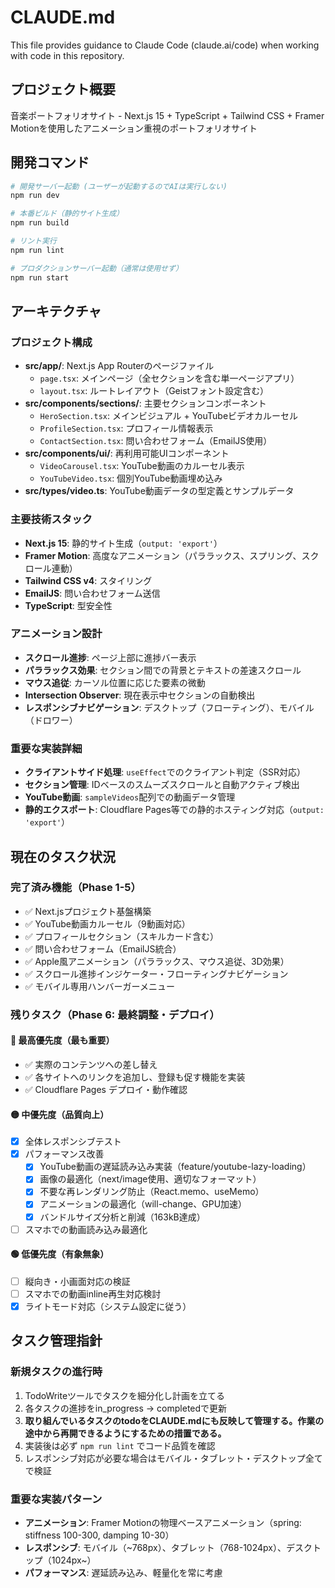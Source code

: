 # CLAUDE.md

This file provides guidance to Claude Code (claude.ai/code) when working with code in this repository.

## プロジェクト概要

音楽ポートフォリオサイト - Next.js 15 + TypeScript + Tailwind CSS + Framer Motionを使用したアニメーション重視のポートフォリオサイト

## 開発コマンド

```bash
# 開発サーバー起動 (ユーザーが起動するのでAIは実行しない)
npm run dev

# 本番ビルド（静的サイト生成）
npm run build

# リント実行
npm run lint

# プロダクションサーバー起動（通常は使用せず）
npm run start
```

## アーキテクチャ

### プロジェクト構成
- **src/app/**: Next.js App Routerのページファイル
  - `page.tsx`: メインページ（全セクションを含む単一ページアプリ）
  - `layout.tsx`: ルートレイアウト（Geistフォント設定含む）
- **src/components/sections/**: 主要セクションコンポーネント
  - `HeroSection.tsx`: メインビジュアル + YouTubeビデオカルーセル
  - `ProfileSection.tsx`: プロフィール情報表示
  - `ContactSection.tsx`: 問い合わせフォーム（EmailJS使用）
- **src/components/ui/**: 再利用可能UIコンポーネント
  - `VideoCarousel.tsx`: YouTube動画のカルーセル表示
  - `YouTubeVideo.tsx`: 個別YouTube動画埋め込み
- **src/types/video.ts**: YouTube動画データの型定義とサンプルデータ

### 主要技術スタック
- **Next.js 15**: 静的サイト生成（`output: 'export'`）
- **Framer Motion**: 高度なアニメーション（パララックス、スプリング、スクロール連動）
- **Tailwind CSS v4**: スタイリング
- **EmailJS**: 問い合わせフォーム送信
- **TypeScript**: 型安全性

### アニメーション設計
- **スクロール進捗**: ページ上部に進捗バー表示
- **パララックス効果**: セクション間での背景とテキストの差速スクロール
- **マウス追従**: カーソル位置に応じた要素の微動
- **Intersection Observer**: 現在表示中セクションの自動検出
- **レスポンシブナビゲーション**: デスクトップ（フローティング）、モバイル（ドロワー）

### 重要な実装詳細
- **クライアントサイド処理**: `useEffect`でのクライアント判定（SSR対応）
- **セクション管理**: IDベースのスムーズスクロールと自動アクティブ検出
- **YouTube動画**: `sampleVideos`配列での動画データ管理
- **静的エクスポート**: Cloudflare Pages等での静的ホスティング対応（`output: 'export'`）

## 現在のタスク状況

### 完了済み機能（Phase 1-5）
- ✅ Next.jsプロジェクト基盤構築
- ✅ YouTube動画カルーセル（9動画対応）
- ✅ プロフィールセクション（スキルカード含む）
- ✅ 問い合わせフォーム（EmailJS統合）
- ✅ Apple風アニメーション（パララックス、マウス追従、3D効果）
- ✅ スクロール進捗インジケーター・フローティングナビゲーション
- ✅ モバイル専用ハンバーガーメニュー

### 残りタスク（Phase 6: 最終調整・デプロイ）

#### 🔴 最高優先度（最も重要）
- ✅ 実際のコンテンツへの差し替え
- ✅ 各サイトへのリンクを追加し、登録も促す機能を実装
- ✅ Cloudflare Pages デプロイ・動作確認

#### 🟡 中優先度（品質向上）
- [x] 全体レスポンシブテスト
- [x] パフォーマンス改善
  - [x] YouTube動画の遅延読み込み実装（feature/youtube-lazy-loading）
  - [x] 画像の最適化（next/image使用、適切なフォーマット）
  - [x] 不要な再レンダリング防止（React.memo、useMemo）
  - [x] アニメーションの最適化（will-change、GPU加速）
  - [x] バンドルサイズ分析と削減（163kB達成）
- [ ] スマホでの動画読み込み最適化

#### 🟢 低優先度（有象無象）
- [ ] 縦向き・小画面対応の検証
- [ ] スマホでの動画inline再生対応検討
- [x] ライトモード対応（システム設定に従う）

## タスク管理指針

### 新規タスクの進行時
1. TodoWriteツールでタスクを細分化し計画を立てる
2. 各タスクの進捗をin_progress → completedで更新
3. **取り組んでいるタスクのtodoをCLAUDE.mdにも反映して管理する。作業の途中から再開できるようにするための措置である。**
4. 実装後は必ず `npm run lint` でコード品質を確認
5. レスポンシブ対応が必要な場合はモバイル・タブレット・デスクトップ全てで検証

### 重要な実装パターン
- **アニメーション**: Framer Motionの物理ベースアニメーション（spring: stiffness 100-300, damping 10-30）
- **レスポンシブ**: モバイル（~768px）、タブレット（768-1024px）、デスクトップ（1024px~）
- **パフォーマンス**: 遅延読み込み、軽量化を常に考慮